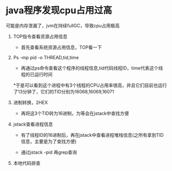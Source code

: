 # java程序发现cpu占用过高
可能是内存泄漏了，jvm在持续fullGC，导致cpu占用极高
1. TOP指令查看资源占用信息  

    * 首先查看系统资源占用信息，TOP看一下
   
2. Ps -mp pid -o THREAD,tid,time 
   
    * 再通过ps命令查看这个程序的线程信息,tid代码线程ID，time代表这个线程的已运行时间

    *于是可以看到这个进程中有3个线程的CPU占用率很高，并且它们目前也运行了13分钟了，它们的TID分别为16068,16069,16071

3. 进制转换，2HEX

    * 再将这3个TID转为16进制，为等会在jstack中查找方便

4. jstack查看进程信息
   * 有了线程ID的16进制后，再在jstack中查看进程堆栈信息(之所有拿到TID信息，主要是为了查找方便)

   * 通过jstack -pid 再grep查询
    
5. 本地代码排查
